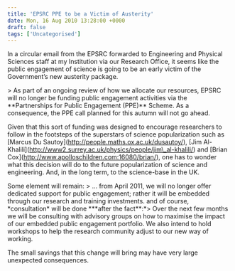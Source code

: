 ```yaml
---
title: 'EPSRC PPE to be a Victim of Austerity'
date: Mon, 16 Aug 2010 13:28:00 +0000
draft: false
tags: ['Uncategorised']
---
```


In a circular email from the EPSRC forwarded to Engineering and Physical Sciences staff at my Institution via our Research Office, it seems like the public engagement of science is going to be an early victim of the Government’s new austerity package.

\> As part of an ongoing review of how we allocate our resources, EPSRC will no longer be funding public engagement activities via the \*\*Partnerships for Public Engagement (PPE)\*\* Scheme. As a consequence, the PPE call planned for this autumn will not go ahead.

Given that this sort of funding was designed to encourage researchers to follow in the footsteps of the superstars of science popularization such as \[Marcus Du Sautoy\](http://people.maths.ox.ac.uk/dusautoy/), \[Jim Al-Khalili\](http://www2.surrey.ac.uk/physics/people/jim\_al-khalili/) and \[Brian Cox\](http://www.apolloschildren.com:16080/brian/), one has to wonder what this decision will do to the future popularization of science and engineering. And, in the long term, to the science-base in the UK.

Some element will remain: > … from April 2011, we will no longer offer dedicated support for public engagement; rather it will be embedded through our research and training investments. and of course, \*consultation\* will be done \*\*\*after the fact\*\*:\*> Over the next few months we will be consulting with advisory groups on how to maximise the impact of our embedded public engagement portfolio. We also intend to hold workshops to help the research community adjust to our new way of working.

The small savings that this change will bring may have very large unexpected consequences.